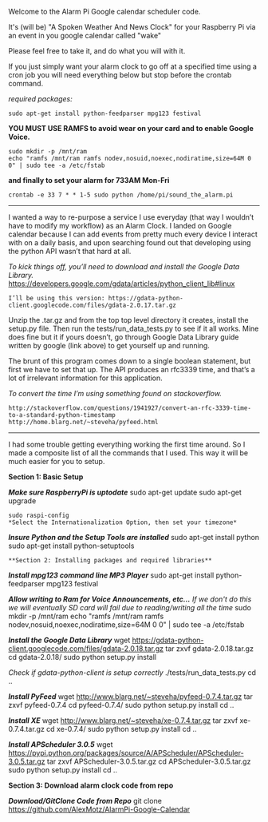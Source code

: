 Welcome to the Alarm Pi Google calendar scheduler code.

It's (will be) "A Spoken Weather And News Clock" for your Raspberry Pi via an event in you google calendar called "wake"

Please feel free to take it, and do what you will with it.

If you just simply want your alarm clock to go off at a specified time
using a cron job you will need everything below but stop before the crontab command.

  *required packages:*

    sudo apt-get install python-feedparser mpg123 festival

  **YOU MUST USE RAMFS to avoid wear on your card and to enable Google Voice.**

    sudo mkdir -p /mnt/ram
    echo "ramfs /mnt/ram ramfs nodev,nosuid,noexec,nodiratime,size=64M 0 0" | sudo tee -a /etc/fstab

  **and finally to set your alarm for 733AM Mon-Fri**

    crontab -e 33 7 * * 1-5 sudo python /home/pi/sound_the_alarm.pi

  ****************************************************************

I wanted a way to re-purpose a service I use everyday (that way I wouldn’t have to modify my workflow) as an Alarm Clock. I landed on Google calendar because I can add events from pretty much every device I interact with on a daily basis, and upon searching found out that developing using the python API wasn’t that hard at all.

  *To kick things off, you’ll need to download and install the Google Data Library.*
      https://developers.google.com/gdata/articles/python_client_lib#linux

    I’ll be using this version: https://gdata-python-client.googlecode.com/files/gdata-2.0.17.tar.gz

   Unzip the .tar.gz and from the top top level directory it creates, install the setup.py file. Then run the tests/run_data_tests.py to see if it all works. Mine does fine but it if yours doesn’t, go through Google Data Library guide written by google (link above) to get yourself up and running.

   The brunt of this program comes down to a single boolean statement, but first we have to set that up. The API produces an rfc3339 time, and that’s a lot of irrelevant information for this application.

  *To convert the time I’m using something found on stackoverflow.*

    http://stackoverflow.com/questions/1941927/convert-an-rfc-3339-time-to-a-standard-python-timestamp
    http://home.blarg.net/~steveha/pyfeed.html


  ****************************************************************


I had some trouble getting everything working the first time around. So I made a composite list of all the commands that I used. This way it will be much easier for you to setup.

**Section 1: Basic Setup**

  ***Make sure RaspberryPi is uptodate***
    sudo apt-get update
    sudo apt-get upgrade

    sudo raspi-config
    *Select the Internationalization Option, then set your timezone*

  ***Insure Python and the Setup Tools are installed***
    sudo apt-get install python
    sudo apt-get install python-setuptools

    **Section 2: Installing packages and required libraries**

  ***Install mpg123 command line MP3 Player***
    sudo apt-get install python-feedparser mpg123 festival

  ***Allow writing to Ram for Voice Announcements, etc...***
  *If we don't do this we will eventually SD card will fail due to reading/writing all the time*
    sudo mkdir -p /mnt/ram echo "ramfs /mnt/ram ramfs nodev,nosuid,noexec,nodiratime,size=64M 0 0" | sudo tee -a /etc/fstab

  ***Install the Google Data Library***
    wget https://gdata-python-client.googlecode.com/files/gdata-2.0.18.tar.gz
    tar zxvf gdata-2.0.18.tar.gz
    cd gdata-2.0.18/
    sudo python setup.py install

  *Check if gdata-python-client is setup correctly*
    ./tests/run_data_tests.py
    cd ..

  ***Install PyFeed***
    wget http://www.blarg.net/~steveha/pyfeed-0.7.4.tar.gz
    tar zxvf pyfeed-0.7.4
    cd pyfeed-0.7.4/
    sudo python setup.py install
    cd ..

  ***Install XE***
    wget http://www.blarg.net/~steveha/xe-0.7.4.tar.gz
    tar zxvf xe-0.7.4.tar.gz
    cd xe-0.7.4/
    sudo python setup.py install
    cd ..

  ***Install APScheduler 3.0.5***
    wget https://pypi.python.org/packages/source/A/APScheduler/APScheduler-3.0.5.tar.gz
    tar zxvf APScheduler-3.0.5.tar.gz
    cd APScheduler-3.0.5.tar.gz
    sudo python setup.py install
    cd ..

**Section 3: Download alarm clock code from repo**

  ***Download/GitClone Code from Repo***
    git clone https://github.com/AlexMotz/AlarmPi-Google-Calendar
